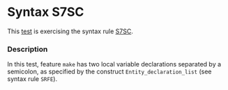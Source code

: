 # Syntax S7SC

This [test](.) is exercising the syntax rule [S7SC](../Readme.md).

### Description

In this test, feature `make` has two local variable declarations separated by a semicolon, as specified by the construct `Entity_declaration_list` (see syntax rule `SRFE`).
